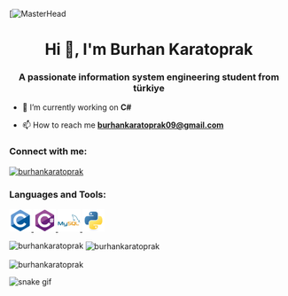 
[![MasterHead](https://i.giphy.com/media/v1.Y2lkPTc5MGI3NjExbWwyeWU5d3BkMzJjcHFnaGtsOW9zemtvcjJrcmVjaDNvNjcxZTk3ZCZlcD12MV9pbnRlcm5hbF9naWZfYnlfaWQmY3Q9Zw/hzWC7lYKSoQ6ULr6js/giphy.gif)


<h1 align="center">Hi 👋, I'm Burhan Karatoprak</h1>
<h3 align="center">A passionate information system engineering student from türkiye</h3>

- 🔭 I’m currently working on **C#**

- 📫 How to reach me **burhankaratoprak09@gmail.com**

<h3 align="left">Connect with me:</h3>
<p align="left">
<a href="https://linkedin.com/in/burhankaratoprak" target="blank"><img align="center" src="https://raw.githubusercontent.com/rahuldkjain/github-profile-readme-generator/master/src/images/icons/Social/linked-in-alt.svg" alt="burhankaratoprak" height="30" width="40" /></a>
</p>

<h3 align="left">Languages and Tools:</h3>
<p align="left"> <a href="https://www.cprogramming.com/" target="_blank" rel="noreferrer"> <img src="https://raw.githubusercontent.com/devicons/devicon/master/icons/c/c-original.svg" alt="c" width="40" height="40"/> </a> <a href="https://www.w3schools.com/cs/" target="_blank" rel="noreferrer"> <img src="https://raw.githubusercontent.com/devicons/devicon/master/icons/csharp/csharp-original.svg" alt="csharp" width="40" height="40"/> </a> <a href="https://www.mysql.com/" target="_blank" rel="noreferrer"> <img src="https://raw.githubusercontent.com/devicons/devicon/master/icons/mysql/mysql-original-wordmark.svg" alt="mysql" width="40" height="40"/> </a> <a href="https://www.python.org" target="_blank" rel="noreferrer"> <img src="https://raw.githubusercontent.com/devicons/devicon/master/icons/python/python-original.svg" alt="python" width="40" height="40"/> </a> </p>

<p><img align="left" src="https://github-readme-stats.vercel.app/api/top-langs?username=burhankaratoprak&show_icons=true&locale=en&layout=compact" alt="burhankaratoprak" /></p>

<p>&nbsp;<img align="center" src="https://github-readme-stats.vercel.app/api?username=burhankaratoprak&show_icons=true&locale=en" alt="burhankaratoprak" /></p>

<p><img align="center" src="https://github-readme-streak-stats.herokuapp.com/?user=burhankaratoprak&" alt="burhankaratoprak" /></p>


![snake gif](https://github.com/burhankaratoprak/burhankaratoprak/blob/output/github-contribution-grid-snake.gif)

